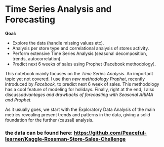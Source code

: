 # Time Series Analysis and Forecasting 

 **Goal:** 

- Explore the data (handle missing values etc).
- Analysis per store type and correlational analysis of stores activity.
- Perform extensive Time Series Analysis (seasonal decomposition, trends, autocorrelation).
- Predict next 6 weeks of sales using Prophet (Facebook methodology).

This notebook mainly focuses on the *Time Series Analysis*. An important topic yet not covered. I use then *new methodology Prophet*, recently introduced by *Facebook,* to predict next 6 week of sales. This methodology has a cool feature of modeling for holidays. Finally, right at the end, I also discuss*advantages and drawbacks of forecasting with Seasonal ARIMA and Prophet.*

As it usually goes, we start with the Exploratory Data Analysis of the main metrics revealing present trends and patterns in the data, giving a solid foundation for the further (causal) analysis. 
 
 ### the data can be found here: https://github.com/Peaceful-learner/Kaggle-Rossman-Store-Sales-Challenge
